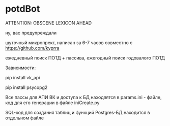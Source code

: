 # potdBot

ATTENTION: OBSCENE LEXICON AHEAD



ну, вас предупреждали

шуточный микропрект, написан за 6-7 часов совместно с https://github.com/kyprra

ежедневный поиск ПОТД + пассива,
ежегодный поиск годовалого ПОТД

Зависимости:

pip install vk_api

pip install psycopg2

Все пассы для АПИ ВК и доступа к БД находяятся в params.ini - файле, код для его генерации в файле iniCreate.py

SQL-код для создания таблиц и функций Postgres-БД находится в отдельном файле
